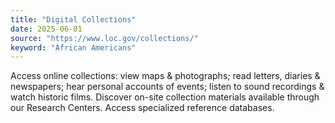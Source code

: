 ```yaml
---
title: "Digital Collections"
date: 2025-06-01
source: "https://www.loc.gov/collections/"
keyword: "African Americans"
---
```


Access online collections: view maps & photographs; read letters, diaries & newspapers; hear personal accounts of events; listen to sound recordings & watch historic films. Discover on-site collection materials available through our Research Centers. Access specialized reference databases.

